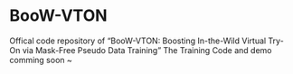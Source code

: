 # BooW-VTON
Offical code repository of “BooW-VTON: Boosting In-the-Wild Virtual Try-On via Mask-Free Pseudo Data Training”
The Training Code and demo comming soon ~
